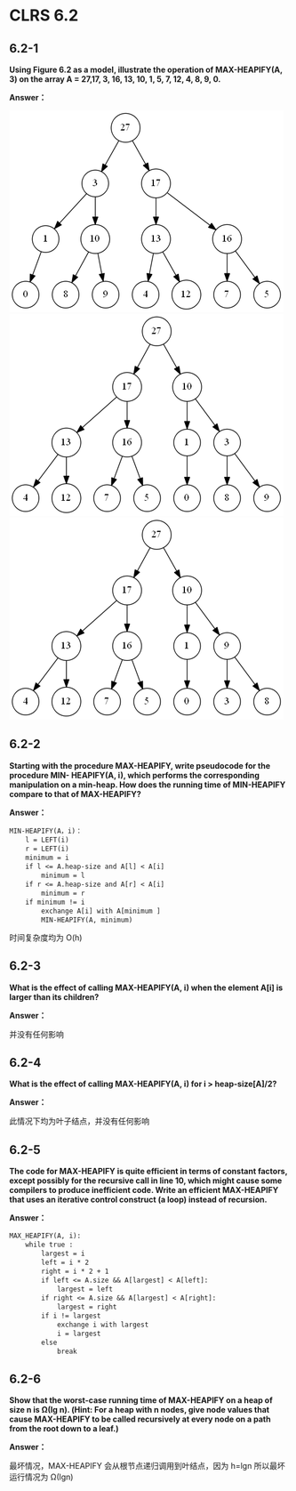 # CLRS 6.2

## 6.2-1
**Using Figure 6.2 as a model, illustrate the operation of MAX-HEAPIFY(A, 3) on the array A = 27,17, 3, 16, 13, 10, 1, 5, 7, 12, 4, 8, 9, 0.**

**Answer：**

![](https://github.com/MurphysL/Introduction-to-Algorithms/blob/master/src/C6/img/s6.2-1.1.png)
![](https://github.com/MurphysL/Introduction-to-Algorithms/blob/master/src/C6/img/s6.2-1.2.png)
![](https://github.com/MurphysL/Introduction-to-Algorithms/blob/master/src/C6/img/s6.2-1.3.png)

## 6.2-2

**Starting with the procedure MAX-HEAPIFY, write pseudocode for the procedure MIN- HEAPIFY(A, i), which performs the corresponding manipulation on a min-heap. How does the running time of MIN-HEAPIFY compare to that of MAX-HEAPIFY?**

**Answer：**
```
MIN-HEAPIFY(A，i)：
	l = LEFT(i)
	r = LEFT(i)
	minimum = i
	if l <= A.heap-size and A[l] < A[i]
		minimum = l
	if r <= A.heap-size and A[r] < A[i]
		minimum = r
	if minimum != i
		exchange A[i] with A[minimum ]
		MIN-HEAPIFY(A, minimum)
```
时间复杂度均为 O(h)

## 6.2-3

**What is the effect of calling MAX-HEAPIFY(A, i) when the element A[i] is larger than its children?**

**Answer：**

并没有任何影响

## 6.2-4

**What is the effect of calling MAX-HEAPIFY(A, i) for i > heap-size[A]/2?**

**Answer：**

此情况下均为叶子结点，并没有任何影响

## 6.2-5
**The code for MAX-HEAPIFY is quite efficient in terms of constant factors, except possibly for the recursive call in line 10, which might cause some compilers to produce inefficient code. Write an efficient MAX-HEAPIFY that uses an iterative control construct (a loop) instead of recursion.**

**Answer：**
```
MAX_HEAPIFY(A, i):
	while true :
		largest = i
		left = i * 2
		right = i * 2 + 1
		if left <= A.size && A[largest] < A[left]:
			largest = left
		if right <= A.size && A[largest] < A[right]:
			largest = right
		if i != largest
			exchange i with largest
			i = largest
		else
			break
```

## 6.2-6

**Show that the worst-case running time of MAX-HEAPIFY on a heap of size n is Ω(lg n). (Hint: For a heap with n nodes, give node values that cause MAX-HEAPIFY to be called recursively at every node on a path from the root down to a leaf.)**

**Answer：**

最坏情况，MAX-HEAPIFY 会从根节点递归调用到叶结点，因为 h=lgn 所以最坏运行情况为 Ω(lgn)

